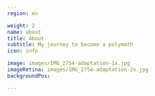 ```yaml
---
region: en

weight: 2
name: about
title: About
subtitle: My journey to become a polymath
icon: info

image: images/IMG_2754-adaptation-1x.jpg
imageRetina: images/IMG_2754-adaptation-2x.jpg
backgroundPos: 

---
```

